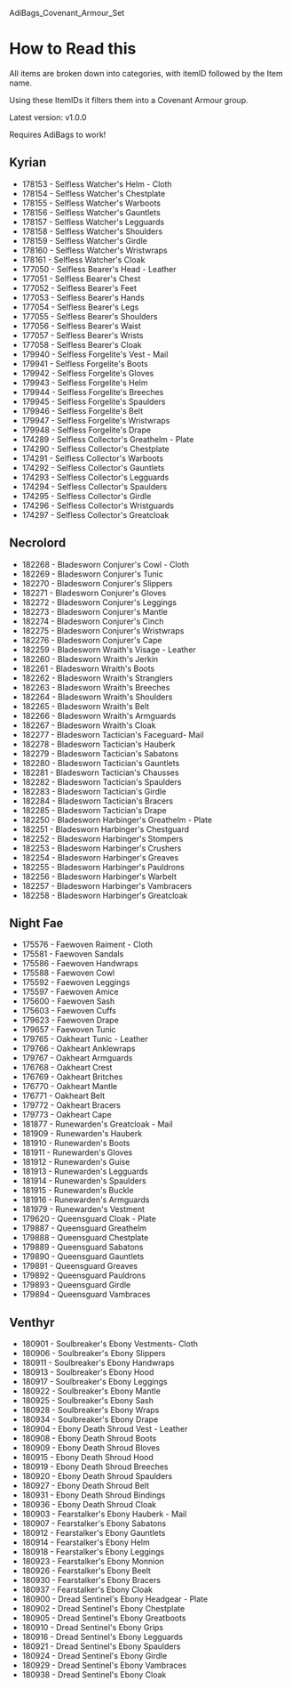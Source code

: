 AdiBags_Covenant_Armour_Set

# How to Read this
All items are broken down into categories, with itemID followed by the Item name.

Using these ItemIDs it filters them into a Covenant Armour group. 

Latest version: v1.0.0

Requires AdiBags to work!

## Kyrian

* 178153 - Selfless Watcher's Helm - Cloth
* 178154 - Selfless Watcher's Chestplate
* 178155 - Selfless Watcher's Warboots
* 178156 - Selfless Watcher's Gauntlets
* 178157 - Selfless Watcher's Legguards
* 178158 - Selfless Watcher's Shoulders
* 178159 - Selfless Watcher's Girdle
* 178160 - Selfless Watcher's Wristwraps
* 178161 - Selfless Watcher's Cloak
* 177050 - Selfless Bearer's Head - Leather
* 177051 - Selfless Bearer's Chest
* 177052 - Selfless Bearer's Feet
* 177053 - Selfless Bearer's Hands
* 177054 - Selfless Bearer's Legs
* 177055 - Selfless Bearer's Shoulders
* 177056 - Selfless Bearer's Waist
* 177057 - Selfless Bearer's Wrists
* 177058 - Selfless Bearer's Cloak
* 179940 - Selfless Forgelite's Vest - Mail
* 179941 - Selfless Forgelite's Boots
* 179942 - Selfless Forgelite's Gloves
* 179943 - Selfless Forgelite's Helm
* 179944 - Selfless Forgelite's Breeches
* 179945 - Selfless Forgelite's Spaulders
* 179946 - Selfless Forgelite's Belt
* 179947 - Selfless Forgelite's Wristwraps
* 179948 - Selfless Forgelite's Drape
* 174289 - Selfless Collector's Greathelm - Plate
* 174290 - Selfless Collector's Chestplate
* 174291 - Selfless Collector's Warboots
* 174292 - Selfless Collector's Gauntlets
* 174293 - Selfless Collector's Legguards
* 174294 - Selfless Collector's Spaulders
* 174295 - Selfless Collector's Girdle
* 174296 - Selfless Collector's Wristguards
* 174297 - Selfless Collector's Greatcloak

## Necrolord

* 182268 - Bladesworn Conjurer's Cowl - Cloth
* 182269 - Bladesworn Conjurer's Tunic
* 182270 - Bladesworn Conjurer's Slippers
* 182271 - Bladesworn Conjurer's Gloves
* 182272 - Bladesworn Conjurer's Leggings
* 182273 - Bladesworn Conjurer's Mantle
* 182274 - Bladesworn Conjurer's Cinch
* 182275 - Bladesworn Conjurer's Wristwraps
* 182276 - Bladesworn Conjurer's Cape
* 182259 - Bladesworn Wraith's Visage - Leather
* 182260 - Bladesworn Wraith's Jerkin
* 182261 - Bladesworn Wraith's Boots
* 182262 - Bladesworn Wraith's Stranglers
* 182263 - Bladesworn Wraith's Breeches
* 182264 - Bladesworn Wraith's Shoulders
* 182265 - Bladesworn Wraith's Belt
* 182266 - Bladesworn Wraith's Armguards
* 182267 - Bladesworn Wraith's Cloak
* 182277 - Bladesworn Tactician's Faceguard- Mail
* 182278 - Bladesworn Tactician's Hauberk
* 182279 - Bladesworn Tactician's Sabatons
* 182280 - Bladesworn Tactician's Gauntlets
* 182281 - Bladesworn Tactician's Chausses
* 182282 - Bladesworn Tactician's Spaulders
* 182283 - Bladesworn Tactician's Girdle
* 182284 - Bladesworn Tactician's Bracers
* 182285 - Bladesworn Tactician's Drape
* 182250 - Bladesworn Harbinger's Greathelm - Plate
* 182251 - Bladesworn Harbinger's Chestguard
* 182252 - Bladesworn Harbinger's Stompers
* 182253 - Bladesworn Harbinger's Crushers
* 182254 - Bladesworn Harbinger's Greaves
* 182255 - Bladesworn Harbinger's Pauldrons
* 182256 - Bladesworn Harbinger's Warbelt
* 182257 - Bladesworn Harbinger's Vambracers
* 182258 - Bladesworn Harbinger's Greatcloak

## Night Fae

* 175576 - Faewoven Raiment - Cloth
* 175581 - Faewoven Sandals
* 175586 - Faewoven Handwraps
* 175588 - Faewoven Cowl
* 175592 - Faewoven Leggings
* 175597 - Faewoven Amice
* 175600 - Faewoven Sash
* 175603 - Faewoven Cuffs
* 179623 - Faewoven Drape
* 179657 - Faewoven Tunic
* 179765 - Oakheart Tunic - Leather
* 179766 - Oakheart Anklewraps
* 179767 - Oakheart Armguards
* 176768 - Oakheart Crest
* 176769 - Oakheart Britches
* 176770 - Oakheart Mantle
* 176771 - Oakheart Belt
* 179772 - Oakheart Bracers
* 179773 - Oakheart Cape
* 181877 - Runewarden's Greatcloak - Mail
* 181909 - Runewarden's Hauberk
* 181910 - Runewarden's Boots
* 181911 - Runewarden's Gloves
* 181912 - Runewarden's Guise
* 181913 - Runewarden's Legguards
* 181914 - Runewarden's Spaulders
* 181915 - Runewarden's Buckle
* 181916 - Runewarden's Armguards
* 181979 - Runewarden's Vestment
* 179620 - Queensguard Cloak - Plate
* 179887 - Queensguard Greathelm
* 179888 - Queensguard Chestplate
* 179889 - Queensguard Sabatons
* 179890 - Queensguard Gauntlets
* 179891 - Queensguard Greaves
* 179892 - Queensguard Pauldrons
* 179893 - Queensguard Girdle
* 179894 - Queensguard Vambraces

## Venthyr

* 180901 - Soulbreaker's Ebony Vestments- Cloth
* 180906 - Soulbreaker's Ebony Slippers
* 180911 - Soulbreaker's Ebony Handwraps
* 180913 - Soulbreaker's Ebony Hood
* 180917 - Soulbreaker's Ebony Leggings
* 180922 - Soulbreaker's Ebony Mantle
* 180925 - Soulbreaker's Ebony Sash
* 180928 - Soulbreaker's Ebony Wraps
* 180934 - Soulbreaker's Ebony Drape
* 180904 - Ebony Death Shroud Vest - Leather
* 180908 - Ebony Death Shroud Boots
* 180909 - Ebony Death Shroud Bloves
* 180915 - Ebony Death Shroud Hood
* 180919 - Ebony Death Shroud Breeches
* 180920 - Ebony Death Shroud Spaulders
* 180927 - Ebony Death Shroud Belt
* 180931 - Ebony Death Shroud Bindings
* 180936 - Ebony Death Shroud Cloak
* 180903 - Fearstalker's Ebony Hauberk - Mail
* 180907 - Fearstalker's Ebony Sabatons
* 180912 - Fearstalker's Ebony Gauntlets
* 180914 - Fearstalker's Ebony Helm
* 180918 - Fearstalker's Ebony Leggings
* 180923 - Fearstalker's Ebony Monnion
* 180926 - Fearstalker's Ebony Beelt
* 180930 - Fearstalker's Ebony Bracers
* 180937 - Fearstalker's Ebony Cloak
* 180900 - Dread Sentinel's Ebony Headgear - Plate
* 180902 - Dread Sentinel's Ebony Chestplate
* 180905 - Dread Sentinel's Ebony Greatboots
* 180910 - Dread Sentinel's Ebony Grips
* 180916 - Dread Sentinel's Ebony Legguards
* 180921 - Dread Sentinel's Ebony Spaulders
* 180924 - Dread Sentinel's Ebony Girdle
* 180929 - Dread Sentinel's Ebony Vambraces
* 180938 - Dread Sentinel's Ebony Cloak
